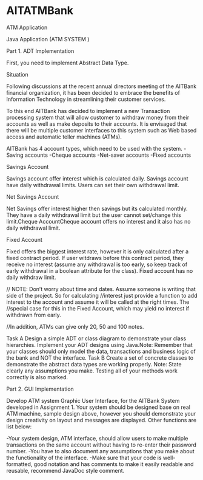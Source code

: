 # AITATMBank
ATM Application


Java Application (ATM SYSTEM )



Part 1. ADT Implementation

First, you need to implement Abstract Data Type.
 
 
 Situation
 
 Following discussions at the recent annual directors meeting of the AITBank financial organization, it has been
 decided to embrace the benefits of Information Technology in streamlining their customer services.


To this end AITBank has decided to implement a new Transaction processing system that will allow customer to withdraw money from their accounts as well as make deposits to their accounts. It is envisaged that there will be multiple customer interfaces to this system such as Web based access and automatic teller machines (ATMs).


AITBank has 4 account types, which need to be used with the system.
-Saving accounts
-Cheque accounts
-Net-saver accounts
-Fixed accounts


Savings Account

Savings account offer interest which is calculated daily. Savings account have daily withdrawal limits. Users can set their own withdrawal limit.


Net Savings Account

Net Savings offer interest higher then savings but its calculated monthly. They have a daily withdrawal limit but the user cannot set/change this limit.Cheque AccountCheque account offers no interest and it also has no daily withdrawal limit.


Fixed Account

Fixed offers the biggest interest rate, however it is only calculated after a fixed contract period. If user witdraws before this contract period, they receive no interest (assume any withdrawal is too early, so keep track of early withdrawal in a boolean attribute for the class). Fixed account has no daily withdraw limit.



 // NOTE: Don’t worry about time and dates. Assume someone is writing that side of the project. So for calculating
 //interest just provide a function to add interest to the account and assume it will be called at the right times. The
 //special case for this in the Fixed Account, which may yield no interest if withdrawn from early.
 
 //In addition, ATMs can give only 20, 50 and 100 notes.
 
 Task A
 Design a simple ADT or class diagram to demonstrate your class hierarchies. Implement your ADT designs using Java.Note: Remember that your classes should only model the data, transactions and business logic of the bank and NOT the interface.
 Task B
 Create a set of concrete classes to demonstrate the abstract data types are working properly. Note: State clearly any assumptions you make. Testing all of your methods work correctly is also marked.




Part 2. GUI Implementation

Develop ATM system Graphic User Interface, for the AITBank System developed in Assignment 1. Your system should be designed base on real ATM machine, sample design above, however you should demonstrate your design creativity on layout and messages are displayed. Other functions are list below:

-Your system design, ATM interface, should allow users to make multiple transactions on the same account without having to re-enter their password number.
-You have to also document any assumptions that you make about the functionality of the interface.
-Make sure that your code is well-formatted, good notation and has comments to make it easily readable and reusable, recommend JavaDoc style comment.



